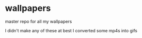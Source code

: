 # wallpapers
master repo for all my wallpapers

I didn't make any of these
at best I converted some mp4s into gifs
